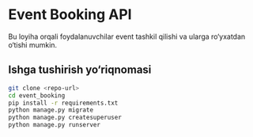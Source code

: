 # Event Booking API

Bu loyiha orqali foydalanuvchilar event tashkil qilishi va ularga ro‘yxatdan o‘tishi mumkin.

## Ishga tushirish yo‘riqnomasi

```bash
git clone <repo-url>
cd event_booking
pip install -r requirements.txt
python manage.py migrate
python manage.py createsuperuser
python manage.py runserver
